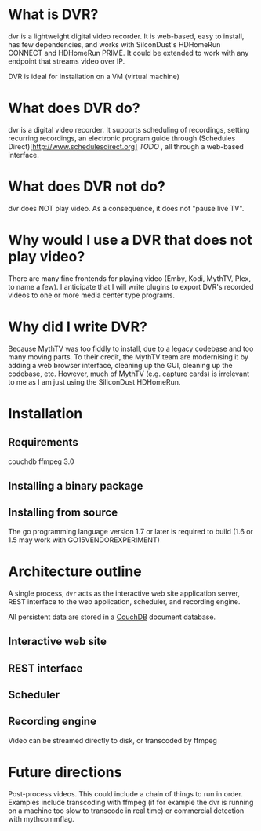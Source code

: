 # What is DVR?

dvr is a lightweight digital video recorder. It is web-based, easy to install, has few dependencies, and works with SilconDust's HDHomeRun CONNECT and HDHomeRun PRIME. It could be extended to work with any endpoint that streams video over IP.

DVR is ideal for installation on a VM (virtual machine)

# What does DVR do?

dvr is a digital video recorder. It supports scheduling of recordings, setting recurring recordings, an electronic program guide through (Schedules Direct)[http://www.schedulesdirect.org] *TODO* , all through a web-based interface.

# What does DVR not do?

dvr does NOT play video. As a consequence, it does not "pause live TV". 

# Why would I use a DVR that does not play video?

There are many fine frontends for playing video (Emby, Kodi, MythTV, Plex, to name a few). I anticipate that I will write plugins to export DVR's recorded videos to one or more media center type programs.

# Why did I write DVR?

Because MythTV was too fiddly to install, due to a legacy codebase and too many moving parts. To their credit, the MythTV team are modernising it by adding a web browser interface, cleaning up the GUI, cleaning up the codebase, etc. However, much of MythTV (e.g. capture cards) is irrelevant to me as I am just using the SiliconDust HDHomeRun.


# Installation
## Requirements

couchdb
ffmpeg 3.0

## Installing a binary package

## Installing from source

The go programming language version 1.7 or later is required to build (1.6 or 1.5 may work with GO15VENDOREXPERIMENT)

# Architecture outline

A single process, `dvr` acts as the interactive web site application server, REST interface to the web application, scheduler, and recording engine.

All persistent data are stored in a [CouchDB](https://couchdb.apache.org/) document database.

## Interactive web site

## REST interface

## Scheduler

## Recording engine

Video can be streamed directly to disk, or transcoded by ffmpeg

# Future directions

Post-process videos. This could include a chain of things to run in order. Examples include transcoding with ffmpeg (if for example the dvr is running on a machine too slow to transcode in real time) or commercial detection with mythcommflag.

